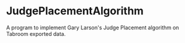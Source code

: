 # JudgePlacementAlgorithm
A program to implement Gary Larson's Judge Placement algorithm on Tabroom exported data.
